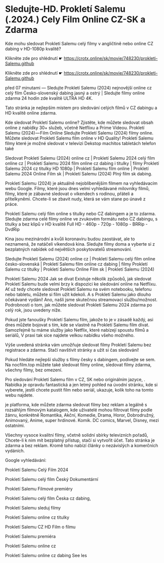 # Sledujte-HD. Prokletí Salemu (.2024.) Cely Film Online CZ-SK a Zdarma


Kde mohu sledovat Prokletí Salemu celý filmy v angličtině nebo online CZ dabing v HD-1080p kvalitě?

 

 

 

Klikněte zde pro shlédnutí ☛ https://crotx.online/sk/movie/748230/prokleti-Salemu.github

Klikněte zde pro shlédnutí ☛ https://crotx.online/sk/movie/748230/prokleti-Salemu.github

 

 

 

před 07 minutami — Sledujte Prokletí Salemu (2024) nejnovější online cz celý film Česko-slovenský dabing jasný a ostrý | Sledujte filmy online zdarma 24 hodin zde kvalitě ULTRA HD 4K.


Tato stránka je nejlepším místem pro sledování celých filmů v CZ dabingu a HD kvalitě online zdarma.


Kde sledovat Prokletí Salemu online? Zjistěte, kde můžete sledovat obsah online z nabídky 30+ služeb, včetně Netflixu a Prime Videou. Prokletí Salemu (2024) — Film Online Sledujte Prokletí Salemu (2024) filmy online. Můžete sledovat Prokletí Salemu film online v HD Quality! Prokletí Salemu filmy které je možné sledovat v televizi Dekstop machitos tabletách telefon také


Sledovat Prokletí Salemu (2024) online cz | Prokletí Salemu 2024 celý film online cz | Prokletí Salemu 2024 film online cz dabing i titulky | filmy Prokletí Salemu 2024 cz titulky HD 1080p | Prokletí Salemu film online | Prokletí Salemu 2024 Online Film sk | Prokletí Salemu (2024) Plný film sk dabing.


Prokletí Salemu (2024) je aktuálně nejoblíbenějším filmem na vyhledávacím webu Google. Filmy, které jsou dnes velmi vyhledávané milovníky filmů, filmy, které je zábavné sledovat o víkendech s rodinou, přáteli a přítelkyněmi. Chcete-li se zbavit nudy, která se vám stane po únavě z práce.


Prokletí Salemu celý film online s titulky nebo CZ dabingem a je to zdarma. Sledujte zdarma celé filmy online ve zvukovém formátu nebo CZ dabingu, s titulky a bez klipů v HD kvalitě Full HD - 460p - 720p - 1080p - BRRip - DvdRip


Kina jsou mezinárodní a kvůli koronaviru budou zaostávat, ale to neznamená, že natáčeli víkendová kina. Sledujte filmy doma a vyberte si z bezplatných nabídek od největších poskytovatelů streamování.


Sledujte Prokletí Salemu (2024) online cz | Prokletí Salemu celý film online česko-slovenská | Prokletí Salemu film online cz dabing | filmy Prokletí Salemu cz titulky | Prokletí Salemu Online Film sk | Prokletí Salemu (2024)


Prokletí Salemu 2024 Jak se dívat Existuje několik způsobů, jak sledovat Prokletí Salemu bude velmi brzy k dispozici ke sledování online na Netflixu. Ať už tedy chcete sledovat Prokletí Salemu na svém notebooku, telefonu nebo tabletu, můžete si film užít kdekoli. A s Prokletí Salemu jako dlouho očekávané vydání! Ano, našli jsme skutečnou streamovací službu/možnost. Podrobnosti o tom, jak můžete sledovat Prokletí Salemu 2024 zdarma po celý rok, jsou uvedeny níže.

Pokud jste fanoušky Prokletí Salemu film, jakože to je v zásadě každý, asi dnes můžete bojovat s tím, kde se vlastně na Prokletí Salemu film dívat. Samozřejmě tu máme služby jako Netflix, které nabízejí spoustu filmů a seriálů, V praxi tak sice najdete velkou nabídku všeho možného.


Výše uvedená stránka vám umožňuje sledovat filmy Prokletí Salemu bez registrace a zdarma. Stačí navštívit stránky a užít si čas sledování!


Pokud hledáte nejlepší služby s filmy česky s dabingem, podívejte se sem. Na nocfilm.top můžete také sledovat filmy online, sledovat filmy zdarma, všechny filmy, bez omezení.


Pro sledování Prokletí Salemu film v CZ, SK nebo originálním jazyce, . Nabídka je opravdu fantastická a jen letmý pohled na úvodní stránku, kde si vyberete, jestli chcete pustit film nebo seriál, ukazuje, kolik toho na tomto webu najdete.


je platforma, kde můžete zdarma sledovat filmy bez reklam a legálně s rozsáhlým filmovým katalogem, kde uživatelé mohou filtrovat filmy podle žánru, konkrétně Romantika, Akční, Komedie, Drama, Horor, Dobrodružný, Animovaný, Anime, super hrdinové. Komik. DC comics, Marvel, Disney, mezi ostatními.


Všechny vysoce kvalitní filmy, včetně solidní sbírky televizních pořadů, Chcete-li k nim mít bezplatný přístup, stačí si vytvořit účet. Tato stránka je zdarma a bez reklam. Kromě toho nabízí články o nezávislých a komerčních vydáních.


Google vyhledávání:

Prokletí Salemu Celý Film 2024

Prokletí Salemu celý film Český Dokumentární

Prokletí Salemu Filmové premiéry

Prokletí Salemu celý film Česka cz dabing,

Prokletí Salemu sleduj filmy

Prokletí Salemu online cz titulky

Prokletí Salemu CZ HD Film o filmu

Prokletí Salemu premiéra

Prokletí Salemu online cz

Prokletí Salemu online cz dabing See les

